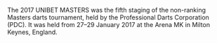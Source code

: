 The 2017 UNIBET MASTERS was the fifth staging of the non-ranking Masters darts tournament, held by the Professional Darts Corporation (PDC). It was held from 27–29 January 2017 at the Arena MK in Milton Keynes, England.
